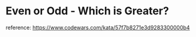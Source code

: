 # Even or Odd - Which is Greater?

reference: https://www.codewars.com/kata/57f7b8271e3d9283300000b4